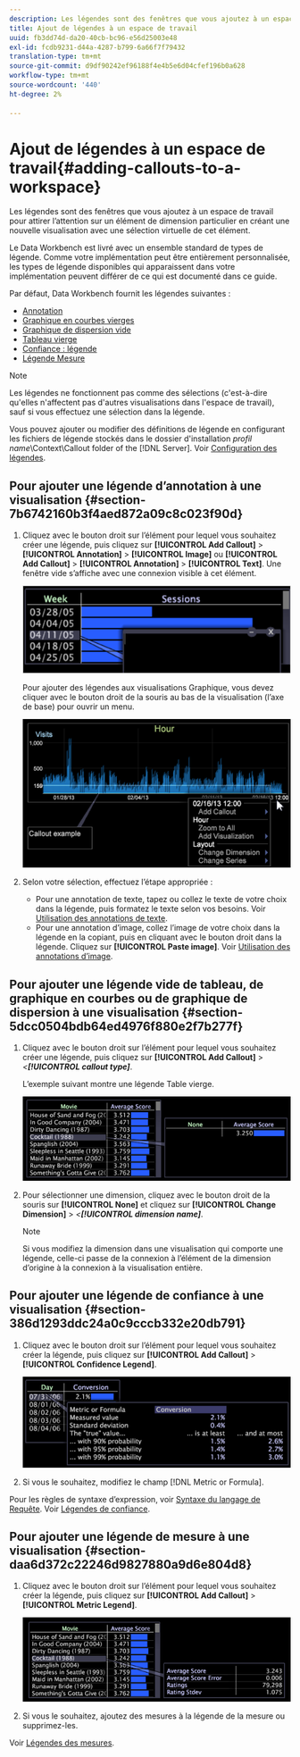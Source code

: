 ```yaml
---
description: Les légendes sont des fenêtres que vous ajoutez à un espace de travail pour attirer l’attention sur un élément de dimension particulier en créant une nouvelle visualisation avec une sélection virtuelle de cet élément.
title: Ajout de légendes à un espace de travail
uuid: fb3dd74d-da20-40cb-bc96-e56d25003e48
exl-id: fcdb9231-d44a-4287-b799-6a66f7f79432
translation-type: tm+mt
source-git-commit: d9df90242ef96188f4e4b5e6d04cfef196b0a628
workflow-type: tm+mt
source-wordcount: '440'
ht-degree: 2%

---
```


# Ajout de légendes à un espace de travail{#adding-callouts-to-a-workspace}

Les légendes sont des fenêtres que vous ajoutez à un espace de travail pour attirer l’attention sur un élément de dimension particulier en créant une nouvelle visualisation avec une sélection virtuelle de cet élément.

Le Data Workbench est livré avec un ensemble standard de types de légende. Comme votre implémentation peut être entièrement personnalisée, les types de légende disponibles qui apparaissent dans votre implémentation peuvent différer de ce qui est documenté dans ce guide.

Par défaut, Data Workbench fournit les légendes suivantes :

* [Annotation](../../../home/c-get-started/c-vis/c-call-wkspc.md#section-7b6742160b3f4aed872a09c8c023f90d)
* [Graphique en courbes vierges](../../../home/c-get-started/c-vis/c-call-wkspc.md#section-5dcc0504bdb64ed4976f880e2f7b277f)
* [Graphique de dispersion vide](../../../home/c-get-started/c-vis/c-call-wkspc.md#section-5dcc0504bdb64ed4976f880e2f7b277f)
* [Tableau vierge](../../../home/c-get-started/c-vis/c-call-wkspc.md#section-5dcc0504bdb64ed4976f880e2f7b277f)
* [Confiance : légende](../../../home/c-get-started/c-vis/c-call-wkspc.md#section-386d1293ddc24a0c9cccb332e20db791)
* [Légende Mesure](../../../home/c-get-started/c-vis/c-call-wkspc.md#section-daa6d372c22246d9827880a9d6e804d8)

>[!NOTE]
>
>Les légendes ne fonctionnent pas comme des sélections (c&#39;est-à-dire qu&#39;elles n&#39;affectent pas d&#39;autres visualisations dans l&#39;espace de travail), sauf si vous effectuez une sélection dans la légende.

Vous pouvez ajouter ou modifier des définitions de légende en configurant les fichiers de légende stockés dans le dossier d&#39;installation *profil name*\Context\Callout folder of the [!DNL Server]. Voir [Configuration des légendes](../../../home/c-get-started/c-intf-anlys-ftrs/c-config-callouts.md#concept-f6e91e172f5e4c009245c9c549beb76a).

## Pour ajouter une légende d’annotation à une visualisation {#section-7b6742160b3f4aed872a09c8c023f90d}

1. Cliquez avec le bouton droit sur l’élément pour lequel vous souhaitez créer une légende, puis cliquez sur **[!UICONTROL Add Callout]** > **[!UICONTROL Annotation]** > **[!UICONTROL Image]** ou **[!UICONTROL Add Callout]** > **[!UICONTROL Annotation]** > **[!UICONTROL Text]**. Une fenêtre vide s’affiche avec une connexion visible à cet élément.

   ![](assets/client-call.png)

   Pour ajouter des légendes aux visualisations Graphique, vous devez cliquer avec le bouton droit de la souris au bas de la visualisation (l’axe de base) pour ouvrir un menu.

   ![](assets/visualization_callout_linegraph.png)

1. Selon votre sélection, effectuez l’étape appropriée :

   * Pour une annotation de texte, tapez ou collez le texte de votre choix dans la légende, puis formatez le texte selon vos besoins. Voir [Utilisation des annotations de texte](../../../home/c-get-started/c-analysis-vis/c-annots/c-text-annots.md#concept-55b4aa3e0c58470b8e3c9d452e12a777).
   * Pour une annotation d’image, collez l’image de votre choix dans la légende en la copiant, puis en cliquant avec le bouton droit dans la légende. Cliquez sur **[!UICONTROL Paste image]**. Voir [Utilisation des annotations d’image](../../../home/c-get-started/c-analysis-vis/c-annots/c-image-annots.md#concept-02081ed7d91c4fdcb8fc863f2a51c962).

## Pour ajouter une légende vide de tableau, de graphique en courbes ou de graphique de dispersion à une visualisation {#section-5dcc0504bdb64ed4976f880e2f7b277f}

1. Cliquez avec le bouton droit sur l’élément pour lequel vous souhaitez créer une légende, puis cliquez sur **[!UICONTROL Add Callout]** > *&lt;**[!UICONTROL callout type]***.

   L’exemple suivant montre une légende Table vierge.

   ![](assets/vis_callout_blank_bar_graph.png)

1. Pour sélectionner une dimension, cliquez avec le bouton droit de la souris sur **[!UICONTROL None]** et cliquez sur **[!UICONTROL Change Dimension]** > *&lt;**[!UICONTROL dimension name]***.

   >[!NOTE]
   >
   >Si vous modifiez la dimension dans une visualisation qui comporte une légende, celle-ci passe de la connexion à l’élément de la dimension d’origine à la connexion à la visualisation entière.

## Pour ajouter une légende de confiance à une visualisation {#section-386d1293ddc24a0c9cccb332e20db791}

1. Cliquez avec le bouton droit sur l’élément pour lequel vous souhaitez créer la légende, puis cliquez sur **[!UICONTROL Add Callout]** > **[!UICONTROL Confidence Legend]**.

   ![](assets/vis_callout_confidenceLegend.png)

1. Si vous le souhaitez, modifiez le champ [!DNL Metric or Formula].

Pour les règles de syntaxe d’expression, voir [Syntaxe du langage de Requête](../../../home/c-get-started/c-qry-lang-syntx/c-qry-lang-syntx.md#concept-15d1d3f5164a47d49468c5acb7299d9f). Voir [Légendes de confiance](../../../home/c-get-started/c-analysis-vis/c-legends/c-conf-leg.md#concept-73db81c2c218427786c04068aa778efd).

## Pour ajouter une légende de mesure à une visualisation {#section-daa6d372c22246d9827880a9d6e804d8}

1. Cliquez avec le bouton droit sur l’élément pour lequel vous souhaitez créer la légende, puis cliquez sur **[!UICONTROL Add Callout]** > **[!UICONTROL Metric Legend]**.

   ![](assets/vis_callout_metricLegend.png)

1. Si vous le souhaitez, ajoutez des mesures à la légende de la mesure ou supprimez-les.

Voir [Légendes des mesures](../../../home/c-get-started/c-analysis-vis/c-legends/c-metric-leg.md#concept-e7195bc8f7844ae295bda3a88b028d5b).
